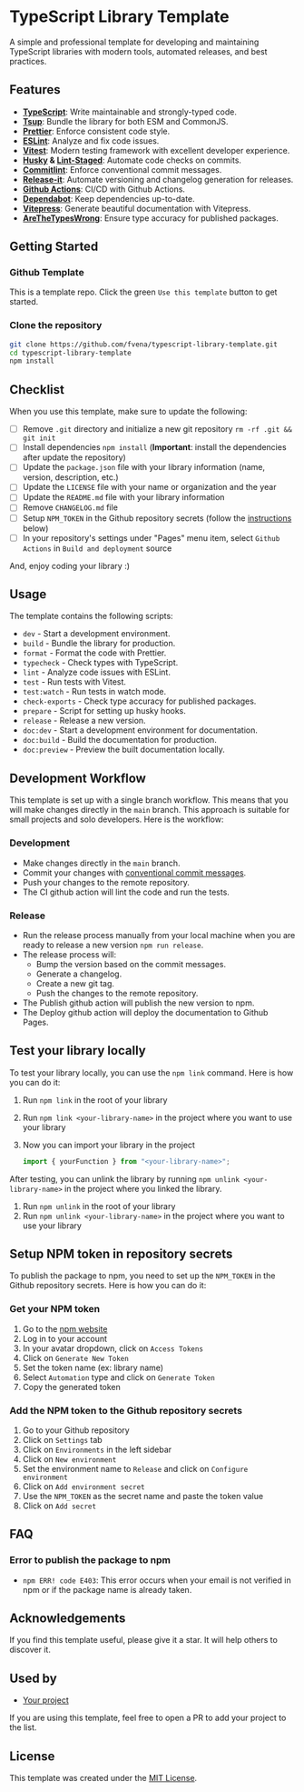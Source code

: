 # TypeScript Library Template

A simple and professional template for developing and maintaining TypeScript libraries with modern tools, automated releases, and best practices.

## Features

- **[TypeScript](https://www.typescriptlang.org)**: Write maintainable and strongly-typed code.
- **[Tsup](https://tsup.egoist.dev)**: Bundle the library for both ESM and CommonJS.
- **[Prettier](https://prettier.io)**: Enforce consistent code style.
- **[ESLint](https://eslint.org)**: Analyze and fix code issues.
- **[Vitest](https://vitest.dev)**: Modern testing framework with excellent developer experience.
- **[Husky](https://typicode.github.io/husky/) & [Lint-Staged](https://github.com/lint-staged/lint-staged)**: Automate code checks on commits.
- **[Commitlint](https://commitlint.js.org)**: Enforce conventional commit messages.
- **[Release-it](https://github.com/release-it/release-it)**: Automate versioning and changelog generation for releases.
- **[Github Actions](https://github.com/features/actions)**: CI/CD with Github Actions.
- **[Dependabot](https://docs.github.com/en/code-security/dependabot)**: Keep dependencies up-to-date.
- **[Vitepress](https://vitepress.dev)**: Generate beautiful documentation with Vitepress.
- **[AreTheTypesWrong](https://www.npmjs.com/package/@arethetypeswrong/cli)**: Ensure type accuracy for published packages.

## Getting Started

### Github Template

This is a template repo. Click the green `Use this template` button to get started.

### Clone the repository

```bash
git clone https://github.com/fvena/typescript-library-template.git
cd typescript-library-template
npm install
```

## Checklist

When you use this template, make sure to update the following:

- [ ] Remove `.git` directory and initialize a new git repository `rm -rf .git && git init`
- [ ] Install dependencies `npm install` (**Important**: install the dependencies after update the repository)
- [ ] Update the `package.json` file with your library information (name, version, description, etc.)
- [ ] Update the `LICENSE` file with your name or organization and the year
- [ ] Update the `README.md` file with your library information
- [ ] Remove `CHANGELOG.md` file
- [ ] Setup `NPM_TOKEN` in the Github repository secrets (follow the [instructions](#setup-npm-token-in-repository-secrets) below)
- [ ] In your repository's settings under "Pages" menu item, select `Github Actions` in `Build and deployment` source

And, enjoy coding your library :)

## Usage

The template contains the following scripts:

- `dev` - Start a development environment.
- `build` - Bundle the library for production.
- `format` - Format the code with Prettier.
- `typecheck` - Check types with TypeScript.
- `lint` - Analyze code issues with ESLint.
- `test` - Run tests with Vitest.
- `test:watch` - Run tests in watch mode.
- `check-exports` - Check type accuracy for published packages.
- `prepare` - Script for setting up husky hooks.
- `release` - Release a new version.
- `doc:dev` - Start a development environment for documentation.
- `doc:build` - Build the documentation for production.
- `doc:preview` - Preview the built documentation locally.

## Development Workflow

This template is set up with a single branch workflow. This means that you will make changes directly in the `main` branch. This approach is suitable for small projects and solo developers. Here is the workflow:

### Development

- Make changes directly in the `main` branch.
- Commit your changes with [conventional commit messages](https://gist.github.com/fvena/89e706aaf74705a83c7c39a171da466c).
- Push your changes to the remote repository.
- The CI github action will lint the code and run the tests.

### Release

- Run the release process manually from your local machine when you are ready to release a new version `npm run release`.
- The release process will:
  - Bump the version based on the commit messages.
  - Generate a changelog.
  - Create a new git tag.
  - Push the changes to the remote repository.
- The Publish github action will publish the new version to npm.
- The Deploy github action will deploy the documentation to Github Pages.

## Test your library locally

To test your library locally, you can use the `npm link` command. Here is how you can do it:

1. Run `npm link` in the root of your library
2. Run `npm link <your-library-name>` in the project where you want to use your library
3. Now you can import your library in the project

   ```javascript
   import { yourFunction } from "<your-library-name>";
   ```

After testing, you can unlink the library by running `npm unlink <your-library-name>` in the project where you linked the library.

1. Run `npm unlink` in the root of your library
2. Run `npm unlink <your-library-name>` in the project where you want to use your library

## Setup NPM token in repository secrets

To publish the package to npm, you need to set up the `NPM_TOKEN` in the Github repository secrets. Here is how you can do it:

### Get your NPM token

1. Go to the [npm website](https://www.npmjs.com)
2. Log in to your account
3. In your avatar dropdown, click on `Access Tokens`
4. Click on `Generate New Token`
5. Set the token name (ex: library name)
6. Select `Automation` type and click on `Generate Token`
7. Copy the generated token

### Add the NPM token to the Github repository secrets

1. Go to your Github repository
2. Click on `Settings` tab
3. Click on `Environments` in the left sidebar
4. Click on `New environment`
5. Set the environment name to `Release` and click on `Configure environment`
6. Click on `Add environment secret`
7. Use the `NPM_TOKEN` as the secret name and paste the token value
8. Click on `Add secret`

## FAQ

### Error to publish the package to npm

- `npm ERR! code E403`: This error occurs when your email is not verified in npm or if the package name is already taken.

## Acknowledgements

If you find this template useful, please give it a star. It will help others to discover it.

## Used by

- [Your project]()

If you are using this template, feel free to open a PR to add your project to the list.

## License

This template was created under the [MIT License](./LICENSE).
